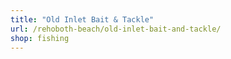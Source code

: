 ```yaml
---
title: "Old Inlet Bait & Tackle"
url: /rehoboth-beach/old-inlet-bait-and-tackle/
shop: fishing
---
```

